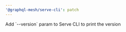 ```yaml
---
'@graphql-mesh/serve-cli': patch
---
```


Add \`--version\` param to Serve CLI to print the version
